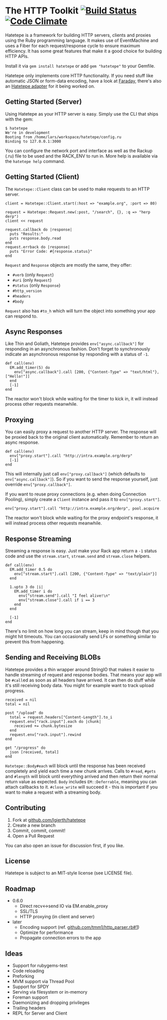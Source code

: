 The HTTP Toolkit [![Build Status](https://secure.travis-ci.org/lgierth/hatetepe.png?branch=master)](http://travis-ci.org/lgierth/hatetepe) [![Code Climate](https://codeclimate.com/badge.png)](https://codeclimate.com/github/lgierth/hatetepe)
================

Hatetepe is a framework for building HTTP servers, clients and proxies using the
Ruby programming language. It makes use of EventMachine and uses a Fiber for
each request/response cycle to ensure maximum efficiency. It has some great
features that make it a good choice for building HTTP APIs.

Install it via `gem install hatetepe` or add `gem "hatetepe"` to your Gemfile.

Hatetepe only implements core HTTP functionality. If you need stuff like
automatic JSON or form-data encoding, have a look at
[Faraday](https://github.com/technoweenie/faraday), there's also an
[Hatetepe adapter](https://github.com/technoweenie/faraday/pull/108)
for it being worked on.


Getting Started (Server)
------------------------

Using Hatetepe as your HTTP server is easy. Simply use the CLI that ships with
the gem:

    $ hatetepe
    We're in development
    Booting from /home/lars/workspace/hatetepe/config.ru
    Binding to 127.0.0.1:3000

You can configure the network port and interface as well as the Rackup (.ru)
file to be used and the RACK_ENV to run in. More help is available via the
`hatetepe help` command.


Getting Started (Client)
------------------------

The `Hatetepe::Client` class can be used to make requests to an HTTP server.

    client = Hatetepe::Client.start(:host => "example.org", :port => 80)

    request = Hatetepe::Request.new(:post, "/search", {}, :q => "herp derp")
    client << request

    request.callback do |response|
      puts "Results:"
      puts response.body.read
    end
    request.errback do |response|
      puts "Error Code: #{response.status}"
    end

`Request` and `Response` objects are mostly the same, they offer:

- `#verb` (only `Request`)
- `#uri` (only `Request`)
- `#status` (only `Response`)
- `#http_version`
- `#headers`
- `#body`

`Request` also has `#to_h` which will turn the object into something your
app can respond to.


Async Responses
---------------

Like Thin and Goliath, Hatetepe provides `env["async.callback"]` for responding
in an asynchronous fashion. Don't forget to synchronously indicate an
asynchronous response by responding with a status of `-1`.

    def call(env)
      EM.add_timer(5) do
        env["async.callback"].call [200, {"Content-Type" => "text/html"}, ["Hello!"]]
      end
      [-1]
    end

The reactor won't block while waiting for the timer to kick in, it will
instead process other requests meanwhile.


Proxying
--------

You can easily proxy a request to another HTTP server. The response will be
proxied back to the original client automatically. Remember to return an
async response.

    def call(env)
      env["proxy.start"].call "http://intra.example.org/derp"
      [-1]
    end

This will internally just call `env["proxy.callback"]` (which defaults to
`env["async.callback"]`). So if you want to send the response yourself, just
override `env["proxy.callback"]`.

If you want to reuse proxy connections (e.g. when doing Connection Pooling),
simply create a `Client` instance and pass it to `env["proxy.start"]`.

    env["proxy.start"].call "http://intra.example.org/derp", pool.acquire

The reactor won't block while waiting for the proxy endpoint's response,
it will instead process other requests meanwhile.


Response Streaming
------------------

Streaming a response is easy. Just make your Rack app return a `-1` status code
and use the `stream.start`, `stream.send` and `stream.close` helpers.

    def call(env)
      EM.add_timer 0.5 do
        env["stream.start"].call [200, {"Content-Type" => "text/plain"}]
      end
      
      1.upto 3 do |i|
        EM.add_timer i do
          env["stream.send"].call "I feel alive!\n"
          env["stream.close"].call if i == 3
        end
      end
      
      [-1]
    end

There's no limit on how long you can stream, keep in mind though that you might
hit timeouts. You can occasionally send LFs or something similar to prevent this
from happening.


Sending and Receiving BLOBs
---------------------------

Hatetepe provides a thin wrapper around StringIO that makes it easier to handle
streaming of request and response bodies. That means your app will be `#call`ed
as soon as all headers have arrived. It can then do stuff while it's still
receiving body data. You might for example want to track upload progress.

    received = nil
    total = nil

    post "/upload" do
      total = request.headers["Content-Length"].to_i
      request.env["rack.input"].each do |chunk|
        received += chunk.bytesize
      end
      request.env["rack.input"].rewind
    end
    
    get "/progress" do
      json [received, total]
    end

`Hatetepe::Body#each` will block until the response has been received completely
and yield each time a new chunk arrives. Calls to `#read`, `#gets` and `#length`
will block until everything arrived and then return their normal return value
as expected. `Body` includes `EM::Deferrable`, meaning you can attach
callbacks to it. `#close_write` will succeed it - this is important if you
want to make a request with a streaming body.


Contributing
------------

1. Fork at [github.com/lgierth/hatetepe](https://github.com/lgierth/hatetepe)
2. Create a new branch
3. Commit, commit, commit!
4. Open a Pull Request

You can also open an issue for discussion first, if you like.


License
-------

Hatetepe is subject to an MIT-style license (see LICENSE file).


Roadmap
-------

- 0.6.0
  - Direct recv<->send IO via EM.enable_proxy
  - SSL/TLS
  - HTTP proxying (in client and server)
- later
  - Encoding support (ref. [github.com/tmm1/http_parser.rb#1](https://github.com/tmm1/http_parser.rb/pull/1))
  - Optimize for performance
  - Propagate connection errors to the app

Ideas
-----

- Support for rubygems-test
- Code reloading
- Preforking
- MVM support via Thread Pool
- Support for SPDY
- Serving via filesystem or in-memory
- Foreman support
- Daemonizing and dropping privileges
- Trailing headers
- REPL for Server and Client
